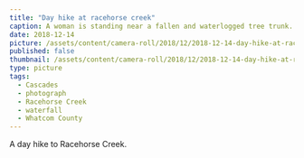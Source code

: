 ```yaml
---
title: "Day hike at racehorse creek"
caption: A woman is standing near a fallen and waterlogged tree trunk. In the background is a creek, bordered by pine trees, with a waterfall in the distance.
date: 2018-12-14
picture: /assets/content/camera-roll/2018/12/2018-12-14-day-hike-at-racehorse-creek/20181214_223414977_iOS.jpg
published: false
thumbnail: /assets/content/camera-roll/2018/12/2018-12-14-day-hike-at-racehorse-creek/20181214_223414977_iOS-thumbnail.jpg
type: picture
tags:
  - Cascades
  - photograph  
  - Racehorse Creek
  - waterfall
  - Whatcom County
---
```

A day hike to Racehorse Creek.
